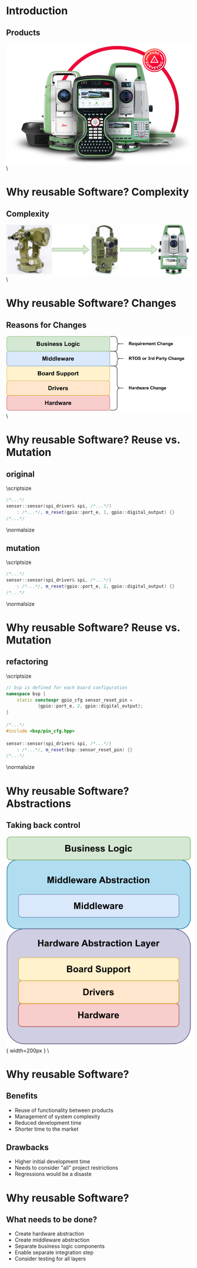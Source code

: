 # Introduction

## Products

![product_familiy](img/leica/slide_img_002-1287521500.png) \

# Why reusable Software? Complexity

## Complexity
![Layered Architecture](img/leica/product_history.svg) \


# Why reusable Software? Changes

## Reasons for Changes

![Layered Architecture](img/layered_changes.svg) \

# Why reusable Software? Reuse vs. Mutation

## original
\scriptsize
```cpp
/*...*/
sensor::sensor(spi_driver& spi, /*...*/) 
    : /*...*/, m_reset(gpio::port_e, 1, gpio::digital_output) {}
/*...*/
```
\normalsize

## mutation
\scriptsize
```cpp
/*...*/
sensor::sensor(spi_driver& spi, /*...*/) 
    : /*...*/, m_reset(gpio::port_e, 2, gpio::digital_output) {}
/*...*/
```
\normalsize

# Why reusable Software? Reuse vs. Mutation

## refactoring
\scriptsize
```cpp
// bsp is defined for each board configuration
namespace bsp {
    static constexpr gpio_cfg sensor_reset_pin = 
            {gpio::port_e, 2, gpio::digital_output}; 
}

/*...*/
#include <bsp/pin_cfg.hpp>

sensor::sensor(spi_driver& spi, /*...*/) 
    : /*...*/, m_reset(bsp::sensor_reset_pin) {}
/*...*/
```
\normalsize

# Why reusable Software? Abstractions

## Taking back control
![Layered Architecture](img/layered_abstract.svg){ width=200px } \

# Why reusable Software?

## Benefits 

* Reuse of functionality between products
* Management of system complexity
* Reduced development time
* Shorter time to the market

## Drawbacks

* Higher initial development time
* Needs to consider "all" project restrictions
* Regressions would be a disaste

# Why reusable Software?

## What needs to be done?

* Create hardware abstraction
* Create middleware abstraction
* Separate business logic components
* Enable separate integration step
* Consider testing for all layers
